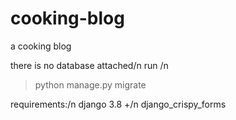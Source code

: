 # cooking-blog
a cooking blog

there is no database attached/n
run /n
> python manage.py migrate

requirements:/n
  django 3.8 +/n
  django_crispy_forms
  

